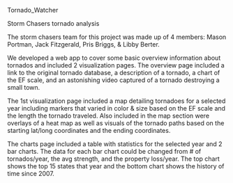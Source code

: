 Tornado_Watcher

Storm Chasers tornado analysis

The storm chasers team for this project was made up of 4 members: Mason Portman, Jack Fitzgerald, Pris Briggs, & Libby Berter.

We developed a web app to cover some basic overview information about tornados and included 2 visualization pages.
The overview page included a link to the original tornado database, a description of a tornado, a chart of the EF scale, and an 
astonishing video captured of a tornado destroying a small town.

The 1st visualization page included a map detailing tornadoes for a selected year including markers that varied in color & size 
based on the EF scale and the length the tornado traveled.  Also included in the map section were overlays of a heat map as well 
as visuals of the tornado paths based on the starting lat/long coordinates and the ending coordinates.

The charts page included a table with statistics for the selected year and 2 bar charts.  The data for each bar chart could be 
changed from # of tornados/year, the avg strength, and the property loss/year.  The top chart shows the top 15 states that year 
and the bottom chart shows the history of time since 2007.
